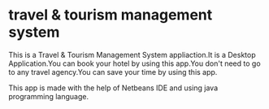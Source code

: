 # travel & tourism management system

This is a Travel & Tourism Management System appliaction.It is a Desktop Application.You can book your hotel by using this app.You don't need to go to any travel agency.You can save your time by using this app.

This app is made with the help of Netbeans IDE and using java programming language.
